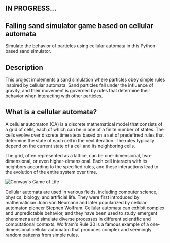 ## IN PROGRESS...

## Falling sand simulator game based on cellular automata

Simulate the behavior of particles using cellular automata in this Python-based sand simulator.

## Description

This project implements a sand simulation where particles obey simple rules inspired by cellular automata.
Sand particles fall under the influence of gravity, and their movement is governed by rules that determine their behavior when interacting with other particles.

## What is a cellular automata?

A cellular automaton (CA) is a discrete mathematical model that consists of a grid of cells, each of which can be in one of a finite number of states. The cells evolve over discrete time steps based on a set of predefined rules that determine the state of each cell in the next iteration. The rules typically depend on the current state of a cell and its neighboring cells.

The grid, often represented as a lattice, can be one-dimensional, two-dimensional, or even higher-dimensional. Each cell interacts with its neighbors according to the specified rules, and these interactions lead to the evolution of the entire system over time.

![Conway's Game of Life](https://github.com/jgcastr0/sand_simulator_game/assets/160870260/344ff6e2-60da-48f7-ae29-f3f37eee9e1b)


Cellular automata are used in various fields, including computer science, physics, biology, and artificial life. They were first introduced by mathematician John von Neumann and later popularized by cellular automaton pioneer Stephen Wolfram. Cellular automata can exhibit complex and unpredictable behavior, and they have been used to study emergent phenomena and simulate diverse processes in different scientific and computational contexts. Wolfram's Rule 30 is a famous example of a one-dimensional cellular automaton that produces complex and seemingly random patterns from simple rules.
